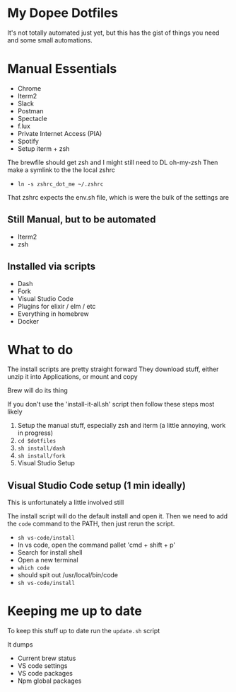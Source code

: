 My Dopee Dotfiles
=================


It's not totally automated just yet, but this has the gist of things you need and some small automations.

# Manual Essentials

 * Chrome
 * Iterm2
 * Slack
 * Postman
 * Spectacle
 * f.lux
 * Private Internet Access (PIA)
 * Spotify
 * Setup iterm + zsh

 The brewfile should get zsh and I might still need to DL oh-my-zsh
 Then make a symlink to the the local zshrc 
  * `ln -s zshrc_dot_me ~/.zshrc`

That zshrc expects the env.sh file, which is were the bulk of the settings are



## Still Manual, but to be automated

 * Iterm2
 * zsh

## Installed via scripts

 * Dash
 * Fork
 * Visual Studio Code
  * Plugins for elixir / elm / etc
 * Everything in homebrew
 * Docker
 



# What to do

The install scripts are pretty straight forward
They download stuff, either unzip it into Applications, or mount and copy

Brew will do its thing

If you don't use the 'install-it-all.sh' script then follow these steps most likely


1. Setup the manual stuff, especially zsh and iterm (a little annoying, work in progress)
2. `cd $dotfiles`
3. `sh install/dash`
4. `sh install/fork`
6. Visual Studio Setup



## Visual Studio Code setup (1 min ideally)

This is unfortunately a little involved still

The install script will do the default install and open it. Then we need to add the `code` command to the PATH, then just rerun the script.

 * `sh vs-code/install`
 * In vs code, open the command pallet 'cmd + shift + p'
  * Search for install shell
 * Open a new terminal
 * `which code`
  * should spit out /usr/local/bin/code
 * `sh vs-code/install`

# Keeping me up to date

To keep this stuff up to date run the `update.sh` script

It dumps
 * Current brew status
 * VS code settings
 * VS code packages
 * Npm global packages
